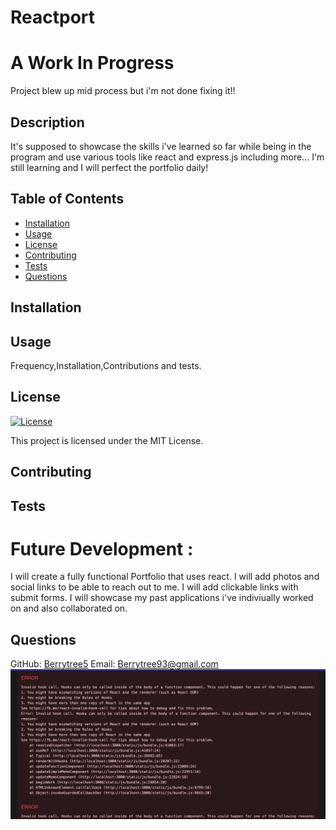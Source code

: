 # Reactport



# A Work In Progress

Project blew up mid process but i'm not done fixing it!!

## Description
It's supposed to showcase the skills i've learned so far while being in the program and use various tools like react and express.js including more...
I'm still learning and I will perfect the portfolio daily!

## Table of Contents
- [Installation](#installation)
- [Usage](#usage)
- [License](#license)
- [Contributing](#contributing)
- [Tests](#tests)
- [Questions](#questions)

## Installation

## Usage
Frequency,Installation,Contributions and tests.

## License
[![License](https://img.shields.io/badge/License-MIT-brightgreen.svg)](https://opensource.org/licenses/MIT)

This project is licensed under the MIT License.

## Contributing


## Tests

# Future Development :
I will create a fully functional Portfolio that uses react.
I will add photos and social links to be able to reach out to me.
I will add clickable links with submit forms.
I will showcase my past applications i've indiviually worked on and also collaborated on.

## Questions
GitHub: [Berrytree5](https://github.com/Berrytree5)
Email: Berrytree93@gmail.com
![alt text describing image](./images/Screen%20Shot%202023-10-31%20at%207.34.40%20PM.png)